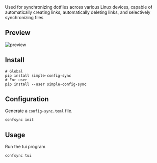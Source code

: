 Used for synchronizing dotfiles across various Linux devices, capable of automatically creating links, automatically deleting links, and selectively synchronizing files.

## Preview

![preview](https://github.com/user-attachments/assets/2ef9f08d-d83a-42a4-8180-a92158e55e49)

## Install

```shell
# Global
pip install simple-config-sync
# For user
pip install --user simple-config-sync
```

## Configuration

Generate a `config-sync.toml` file.

```shell
confsync init
```

## Usage

Run the tui program.

```shell
confsync tui
```
